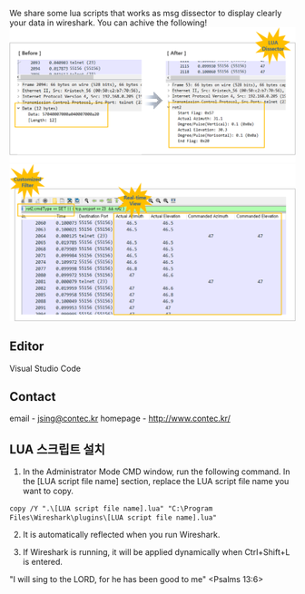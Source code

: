 We share some lua scripts that works as msg dissector to display clearly your data in wireshark. 
You can achive the following!
![IMAGE ALT TEXT HERE](./document/image/LuaDissector.png)
![IMAGE ALT TEXT HERE](./document/image/lilstView.png)
## Editor
Visual Studio Code

## Contact
email - jsing@contec.kr 
homepage - http://www.contec.kr/

## LUA 스크립트 설치
1. In the Administrator Mode CMD window, run the following command. In the [LUA script file name] section, replace the LUA script file name you want to copy.

```
copy /Y ".\[LUA script file name].lua" "C:\Program Files\Wireshark\plugins\[LUA script file name].lua"
```

2. It is automatically reflected when you run Wireshark.

3. If Wireshark is running, it will be applied dynamically when Ctrl+Shift+L is entered.

"I will sing to the LORD, for he has been good to me" <Psalms 13:6> 
